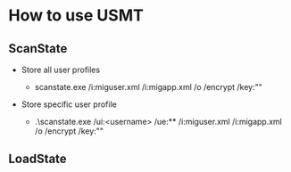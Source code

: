 # How to use USMT

## ScanState
* Store all user profiles
  * scanstate.exe <store file location> /i:miguser.xml /i:migapp.xml /o /encrypt /key:"<key>"
  
* Store specific user profile
  * .\scanstate.exe <store file location> /ui:<domain>\<username> /ue:*\* /i:miguser.xml /i:migapp.xml /o /encrypt /key:"<key>"

## LoadState
